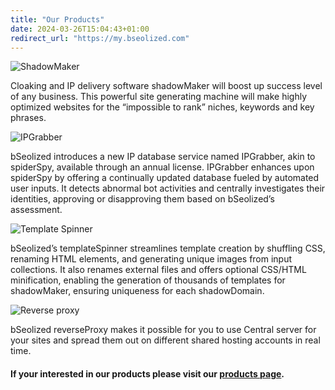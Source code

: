 ```yaml
---
title: "Our Products"
date: 2024-03-26T15:04:43+01:00
redirect_url: "https://my.bseolized.com"
---
```




![ShadowMaker](/Images/ShadowMaker.png)

Cloaking and IP delivery software shadowMaker will boost up success level of any business. This powerful site generating machine will make highly optimized websites for the “impossible to rank” niches, keywords and key phrases.


![IPGrabber](/Images/IPGrabber.png)

bSeolized introduces a new IP database service named IPGrabber, akin to spiderSpy, available through an annual license. IPGrabber enhances upon spiderSpy by offering a continually updated database fueled by automated user inputs. It detects abnormal bot activities and centrally investigates their identities, approving or disapproving them based on bSeolized’s assessment.

![Template Spinner](/Images/TemplateSpinner.png)

bSeolized’s templateSpinner streamlines template creation by shuffling CSS, renaming HTML elements, and generating unique images from input collections. It also renames external files and offers optional CSS/HTML minification, enabling the generation of thousands of templates for shadowMaker, ensuring uniqueness for each shadowDomain.

![Reverse proxy](/Images/ReverseProxy.png)

bSeolized reverseProxy makes it possible for you to use Central server for your sites and spread them out on different shared hosting accounts in real time.

#### If your interested in our products please visit our [products page](https://my.bseolized.com).
